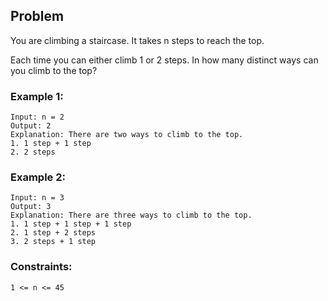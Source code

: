 ## Problem

You are climbing a staircase. It takes n steps to reach the top.

Each time you can either climb 1 or 2 steps. In how many distinct ways can you climb to the top?

### Example 1:

```
Input: n = 2
Output: 2
Explanation: There are two ways to climb to the top.
1. 1 step + 1 step
2. 2 steps
```

### Example 2:

```
Input: n = 3
Output: 3
Explanation: There are three ways to climb to the top.
1. 1 step + 1 step + 1 step
2. 1 step + 2 steps
3. 2 steps + 1 step
```

### Constraints:

```
1 <= n <= 45
```
